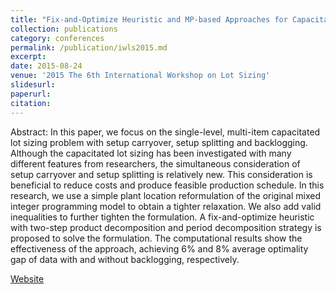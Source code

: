 ```yaml
---
title: "Fix-and-Optimize Heuristic and MP-based Approaches for Capacitated Lot Sizing Problem with Setup Carryover, Setup Splitting and Backlogging."
collection: publications
category: conferences
permalink: /publication/iwls2015.md
excerpt: 
date: 2015-08-24
venue: '2015 The 6th International Workshop on Lot Sizing'
slidesurl:
paperurl:
citation: 
---
```


Abstract: In this paper, we focus on the single-level, multi-item capacitated lot sizing problem with setup carryover, setup splitting and backlogging. Although the capacitated lot sizing has been investigated with many different features from researchers, the simultaneous consideration of setup carryover and setup splitting is relatively new. This consideration is beneficial to reduce costs and produce feasible production schedule. In this research, we use a simple plant location reformulation of the original mixed integer programming model to obtain a tighter relaxation. We also add valid inequalities to further tighten the formulation. A fix-and-optimize heuristic with two-step product decomposition and period decomposition strategy is proposed to solve the formulation. The computational results show the effectiveness of the approach, achieving 6% and 8% average optimality gap of data with and without backlogging, respectively. 

[Website](https://events.mines-stetienne.fr/iwls2015/)